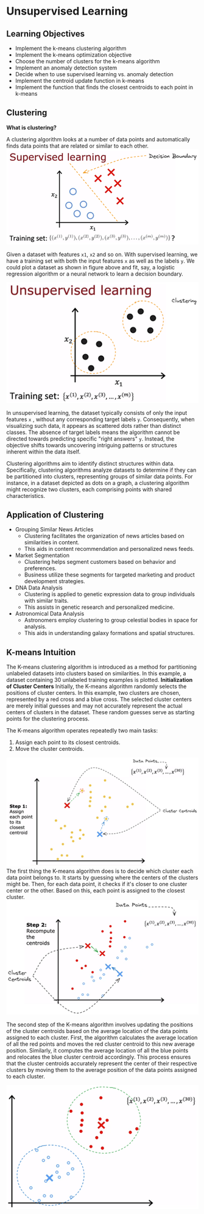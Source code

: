 # Unsupervised Learning
## Learning Objectives

- Implement the k-means clustering algorithm
- Implement the k-means optimization objective
- Choose the number of clusters for the k-means algorithm
- Implement an anomaly detection system
- Decide when to use supervised learning vs. anomaly detection
- Implement the centroid update function in k-means
-  Implement the function that finds the closest centroids to each point in k-means
## Clustering
**What is clustering?**

A clustering algorithm looks at a number of data points and automatically finds data points that are related or similar to each other.
![Supervised Learning](./images/supervised-learning.png)

Given a dataset with features `x1`, `x2` and so on. With supervised learning, we have a training set with both the input features `x` as well as the labels `y`. We could plot a dataset as shown in figure above and fit, say, a logistic regression algorithm or a neural network to learn a decision boundary. 

![Clustering Algorithm](./images/cluster.png)


In unsupervised learning, the dataset typically consists of only the input features `x` , without any corresponding target labels `y`. Consequently, when visualizing such data, it appears as scattered dots rather than distinct classes. The absence of target labels means the algorithm cannot be directed towards predicting specific "right answers" `y`. Instead, the objective shifts towards uncovering intriguing patterns or structures inherent within the data itself.

Clustering algorithms aim to identify distinct structures within data. Specifically, clustering algorithms analyze datasets to determine if they can be partitioned into clusters, representing groups of similar data points. For instance, in a dataset depicted as dots on a graph, a clustering algorithm might recognize two clusters, each comprising points with shared characteristics.
## Application of Clustering
- Grouping Similar News Articles
	- Clustering facilitates the organization of news articles based on similarities in content.
	- This aids in content recommendation and personalized news feeds.
- Market Segmentation
	- Clustering helps segment customers based on behavior and preferences.
	- Business utilize these segments for targeted marketing and product development strategies.
- DNA Data Analysis
	- Clustering is applied to genetic expression data to group individuals with similar traits.
	- This assists in genetic research and personalized medicine.
- Astronomical Data Analysis
	- Astronomers employ clustering to group celestial bodies in space for analysis.
	- This aids in understanding galaxy formations and spatial structures.

## K-means Intuition
The K-means clustering algorithm is introduced as a method for partitioning unlabeled datasets into clusters based on similarities. In this example, a dataset containing 30 unlabeled training examples is plotted.
**Initialization of Cluster Centers**
Initially, the K-means algorithm randomly selects the positions of cluster centers. In this example, two clusters are chosen, represented by a red cross and a blue cross. The selected cluster centers are merely initial guesses and may not accurately represent the actual centers of clusters in the dataset. These random guesses serve as starting points for the clustering process.

The K-means algorithm operates repeatedly two main tasks:
1. Assign each point to its closest centroids.
2. Move the cluster centroids.

![Cluster Step 1](./images/cluster-1.png)
The first thing the K-means algorithm does is to decide which cluster each data point belongs to. It starts by guessing where the centers of the clusters might be. Then, for each data point, it checks if it's closer to one cluster center or the other. Based on this, each point is assigned to the closest cluster. 
![Cluster Step-2](./images/cluster-2.png)

  
The second step of the K-means algorithm involves updating the positions of the cluster centroids based on the average location of the data points assigned to each cluster.
First, the algorithm calculates the average location of all the red points and moves the red cluster centroid to this new average position. Similarly, it computes the average location of all the blue points and relocates the blue cluster centroid accordingly. This process ensures that the cluster centroids accurately represent the center of their respective clusters by moving them to the average position of the data points assigned to each cluster.

![Two Clusters](./images/two-clusters.png)

